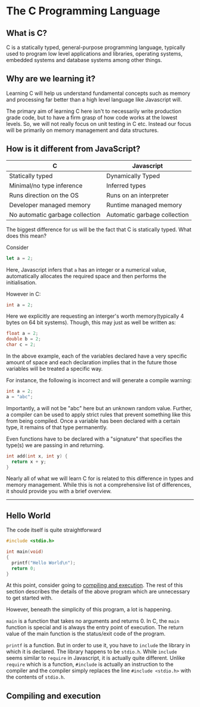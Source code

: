 # The C Programming Language

## What is C?

C is a statically typed, general-purpose programming language, typically used to program low level applications and libraries, operating systems, embedded systems and database systems among other things.

## Why are we learning it?

Learning C will help us understand fundamental concepts such as memory and processing far better than a high level language like Javascript will.

The primary aim of learning C here isn't to necessarily write production grade code, but to have a firm grasp of how code works at the lowest levels. So, we will not really focus on unit testing in C etc. Instead our focus will be primarily on memory management and data structures.

## How is it different from JavaScript?

| C                               | Javascript                   |
| ------------------------------- | ---------------------------- |
| Statically typed                | Dynamically Typed            |
| Minimal/no type inference       | Inferred types               |
| Runs direction on the OS        | Runs on an interpreter       |
| Developer managed memory        | Runtime managed memory       |
| No automatic garbage collection | Automatic garbage collection |

The biggest difference for us will be the fact that C is statically typed. What does this mean?

Consider

```javascript
let a = 2;
```

Here, Javascript infers that `a` has an integer or a numerical value, automatically allocates the required space and then performs the initialisation.

However in C:

```C
int a = 2;
```

Here we explicitly are requesting an interger's worth memory(typically 4 bytes on 64 bit systems). Though, this may just as well be written as:

```C
float a = 2;
double b = 2;
char c = 2;
```

In the above example, each of the variables declared have a very specific amount of space and each declaration implies that in the future those variables will be treated a specific way.

For instance, the following is incorrect and will generate a compile warning:

```C
int a = 2;
a = "abc";
```

Importantly, a will not be "abc" here but an unknown random value. Further, a compiler can be used to apply strict rules that prevent something like this from being compiled. Once a variable has been declared with a certain type, it remains of that type permanently.

Even functions have to be declared with a "signature" that specifies the type(s) we are passing in and returning.

```C
int add(int x, int y) {
  return x + y;
}
```

Nearly all of what we will learn C for is related to this difference in types and memory management. While this is not a comprehensive list of differences, it should provide you with a brief overview.

---

## Hello World

The code itself is quite straightforward

```C
#include <stdio.h>

int main(void)
{
  printf("Hello World\n");
  return 0;
}
```

At this point, consider going to [compiling and execution](#compiling-and-execution). The rest of this section describes the details of the above program which are unnecessary to get started with.

However, beneath the simplicity of this program, a lot is happening.

`main` is a function that takes no arguments and returns 0. In C, the `main` function is special and is always the entry point of execution. The return value of the main function is the status/exit code of the program.

`printf` is a function. But in order to use it, you have to `include` the library in which it is declared. The library happens to be `stdio.h`. While `include` seems similar to `require` in Javascript, it is actually quite different. Unlike `require` which is a function, `#include` is actually an instruction to the compiler and the compiler simply replaces the line `#include <stdio.h>` with the contents of `stdio.h`.

## Compiling and execution
